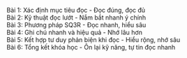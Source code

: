Bài 1: Xác định mục tiêu đọc - Đọc đúng, đọc đủ  
Bài 2: Kỹ thuật đọc lướt - Nắm bắt nhanh ý chính  
Bài 3: Phương pháp SQ3R - Đọc nhanh, hiểu sâu  
Bài 4: Ghi chú nhanh và hiệu quả - Nhớ lâu hơn  
Bài 5: Kết hợp tư duy phản biện khi đọc - Hiểu rộng, nhớ sâu  
Bài 6: Tổng kết khóa học - Ôn lại kỹ năng, tự tin đọc nhanh